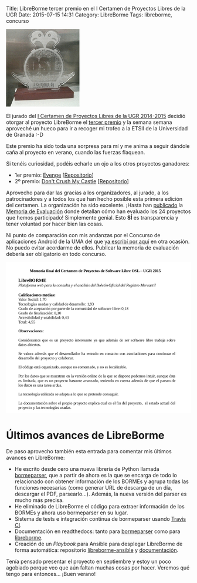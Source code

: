 Title: LibreBorme tercer premio en el I Certamen de Proyectos Libres de la UGR
Date: 2015-07-15 14:31
Category: LibreBorme
Tags: libreborme, concurso

<a href="/img/libreborme/trofeo_oslugr.gif"><img src="/img/libreborme/thumbnails/200x_/trofeo_oslugr.gif"/></a>

El jurado del [I Certamen de Proyectos Libres de la UGR 2014-2015](http://osl.ugr.es/2014/09/26/premios-a-proyectos-libres-de-la-ugr/) decidió otorgar al proyecto LibreBorme el [tercer premio](http://osl.ugr.es/2015/06/17/ganadores-del-certamen-de-proyectos-libres-de-la-ugr-2014-2015/) y la semana semana aproveché un hueco para ir a recoger mi trofeo a la ETSII de la Universidad de Granada :-D

Este premio ha sido toda una sorpresa para mí y me anima a seguir dándole caña al proyecto en verano, cuando las fuerzas flaquean.

Si tenéis curiosidad, podéis echarle un ojo a los otros proyectos ganadores:

- 1er premio: [Evenge](http://evenge.github.io/) \[[Repositorio](https://github.com/evenge/EVENGE)\]
- 2º premio: [Don't Crush My Castle](http://demiurgosoft.github.io/dont-crush-my-castle/) \[[Repositorio](https://github.com/demiurgosoft/dont-crush-my-castle)\]

Aprovecho para dar las gracias a los organizadores, al jurado, a los patrocinadores y a todos los que han hecho posible esta primera edición del certamen. La organización ha sido excelente. ¡Hasta han [publicado](https://twitter.com/OSLUGR/status/610496501329096704) la [Memoria de Evaluación](https://drive.google.com/file/d/0B8DW9UWKXYAocjMtRWtpQ2x1eUE/view) donde detallan cómo han evaluado los 24 proyectos que hemos participado!
Simplemente genial. Esto **SÍ** es transparencia y tener voluntad por hacer bien las cosas.

Ni punto de comparación con mis andanzas por el Concurso de aplicaciones Android de la UMA del que [ya escribí por aquí](/blog/2015/01/tongo-en-el-concurso-android-de-la-uma/) en otra ocasión. No puedo evitar acordarme de ellos. Publicar la memoria de evaluación debería ser obligatorio en todo concurso.

<a href="/img/libreborme/evaluacion_libreborme_oslugr.png"><img src="/img/libreborme/thumbnails/750x_/evaluacion_libreborme_oslugr.png" /></a>

# Últimos avances de LibreBorme

De paso aprovecho también esta entrada para comentar mis últimos avances en LibreBorme:

- He escrito desde cero una nueva librería de Python llamada [bormeparser](https://github.com/PabloCastellano/bormeparser), que a partir de ahora es la que se encarga de todo lo relacionado con obtener información de los BORMEs y agrupa todas las funciones necesarias (como generar URL de descarga de un día, descargar el PDF, parsearlo...). Además, la nueva versión del parser es mucho más precisa.
- He eliminado de LibreBorme el código para extraer información de los BORMEs y ahora uso bormeparser en su lugar.
- Sistema de tests e integración continua de bormeparser usando [Travis CI](https://travis-ci.org/PabloCastellano/bormeparser/).
- Documentación en readthedocs: tanto para [bormeparser](http://bormeparser.readthedocs.org/) como para [libreborme](http://libreborme.readthedocs.org/).
- Creación de un *Playbook* para Ansible para desplegar LibreBorme de forma automática: repositorio [libreborme-ansible](https://github.com/PabloCastellano/libreborme-ansible) y [documentación](http://libreborme.readthedocs.org/es/latest/install_production_automated/).

Tenía pensado presentar el proyecto en septiembre y estoy un poco agobiado porque veo que aún faltan muchas cosas por hacer. Veremos qué tengo para entonces... ¡Buen verano!
